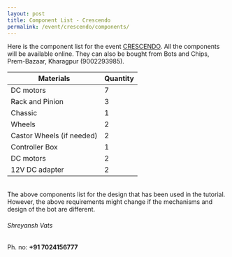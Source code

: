 ```yaml
---
layout: post
title: Component List - Crescendo
permalink: /event/crescendo/components/
---
```

Here is the component list for the event [CRESCENDO](/tutorial/event/cresendo/). All the components will be available online. They can also be bought from Bots and Chips, Prem-Bazaar, Kharagpur (9002293985).

| Materials                                         | Quantity    |
|---------------------------------------------------|-------------|
|DC motors                                          | 7           |
|Rack and Pinion                                    | 3           |
|Chassic                                            | 1           |
|Wheels                                             | 2           |
|Castor Wheels (if needed)                          | 2           |
|Controller Box                                     | 1           |
|DC motors                                          | 2           |
|12V DC adapter                                     | 2           |

<br>
The above components list for the design that has been used in the tutorial. However, the above requirements might change if the mechanisms and design of the bot are different.

###### Shreyansh Vats

Ph. no: **+91 7024156777**
